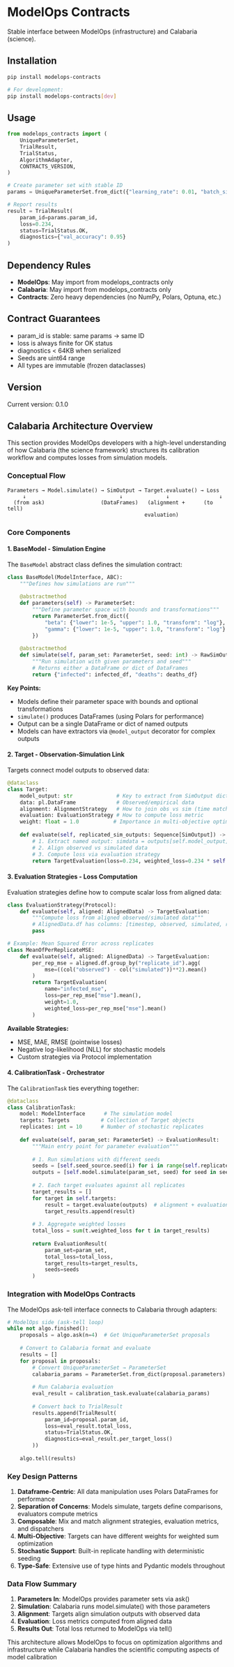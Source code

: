 # ModelOps Contracts

Stable interface between ModelOps (infrastructure) and Calabaria (science).

## Installation

```bash
pip install modelops-contracts

# For development:
pip install modelops-contracts[dev]
```

## Usage

```python
from modelops_contracts import (
    UniqueParameterSet,
    TrialResult,
    TrialStatus,
    AlgorithmAdapter,
    CONTRACTS_VERSION,
)

# Create parameter set with stable ID
params = UniqueParameterSet.from_dict({"learning_rate": 0.01, "batch_size": 32})

# Report results  
result = TrialResult(
    param_id=params.param_id,
    loss=0.234,
    status=TrialStatus.OK,
    diagnostics={"val_accuracy": 0.95}
)
```

## Dependency Rules

- **ModelOps**: May import from modelops_contracts only
- **Calabaria**: May import from modelops_contracts only  
- **Contracts**: Zero heavy dependencies (no NumPy, Polars, Optuna, etc.)

## Contract Guarantees

- param_id is stable: same params → same ID
- loss is always finite for OK status
- diagnostics < 64KB when serialized
- Seeds are uint64 range
- All types are immutable (frozen dataclasses)

## Version

Current version: 0.1.0

## Calabaria Architecture Overview

This section provides ModelOps developers with a high-level understanding of how Calabaria (the science framework) structures its calibration workflow and computes losses from simulation models.

### Conceptual Flow

```
Parameters → Model.simulate() → SimOutput → Target.evaluate() → Loss
     ↓                              ↓              ↓                ↓
  (from ask)                  (DataFrames)   (alignment +      (to tell)
                                            evaluation)
```

### Core Components

#### 1. **BaseModel** - Simulation Engine

The `BaseModel` abstract class defines the simulation contract:

```python
class BaseModel(ModelInterface, ABC):
    """Defines how simulations are run"""
    
    @abstractmethod
    def parameters(self) -> ParameterSet:
        """Define parameter space with bounds and transformations"""
        return ParameterSet.from_dict({
            "beta": {"lower": 1e-5, "upper": 1.0, "transform": "log"},
            "gamma": {"lower": 1e-5, "upper": 1.0, "transform": "log"}
        })
        
    @abstractmethod  
    def simulate(self, param_set: ParameterSet, seed: int) -> RawSimOutput:
        """Run simulation with given parameters and seed"""
        # Returns either a DataFrame or dict of DataFrames
        return {"infected": infected_df, "deaths": deaths_df}
```

**Key Points:**
- Models define their parameter space with bounds and optional transformations
- `simulate()` produces DataFrames (using Polars for performance)
- Output can be a single DataFrame or dict of named outputs
- Models can have extractors via `@model_output` decorator for complex outputs

#### 2. **Target** - Observation-Simulation Link

Targets connect model outputs to observed data:

```python
@dataclass
class Target:
    model_output: str              # Key to extract from SimOutput dict
    data: pl.DataFrame             # Observed/empirical data
    alignment: AlignmentStrategy   # How to join obs vs sim (time matching)
    evaluation: EvaluationStrategy # How to compute loss metric
    weight: float = 1.0           # Importance in multi-objective optimization
    
    def evaluate(self, replicated_sim_outputs: Sequence[SimOutput]) -> TargetEvaluation:
        # 1. Extract named output: simdata = outputs[self.model_output]
        # 2. Align observed vs simulated data
        # 3. Compute loss via evaluation strategy
        return TargetEvaluation(loss=0.234, weighted_loss=0.234 * self.weight)
```

#### 3. **Evaluation Strategies** - Loss Computation

Evaluation strategies define how to compute scalar loss from aligned data:

```python
class EvaluationStrategy(Protocol):
    def evaluate(self, aligned: AlignedData) -> TargetEvaluation:
        """Compute loss from aligned observed/simulated data"""
        # AlignedData.df has columns: [timestep, observed, simulated, replicate_id]
        pass

# Example: Mean Squared Error across replicates
class MeanOfPerReplicateMSE:
    def evaluate(self, aligned: AlignedData) -> TargetEvaluation:
        per_rep_mse = aligned.df.group_by("replicate_id").agg(
            mse=((col("observed") - col("simulated"))**2).mean()
        )
        return TargetEvaluation(
            name="infected_mse",
            loss=per_rep_mse["mse"].mean(),
            weight=1.0,
            weighted_loss=per_rep_mse["mse"].mean()
        )
```

**Available Strategies:**
- MSE, MAE, RMSE (pointwise losses)
- Negative log-likelihood (NLL) for stochastic models
- Custom strategies via Protocol implementation

#### 4. **CalibrationTask** - Orchestrator

The `CalibrationTask` ties everything together:

```python
@dataclass
class CalibrationTask:
    model: ModelInterface      # The simulation model
    targets: Targets          # Collection of Target objects
    replicates: int = 10      # Number of stochastic replicates
    
    def evaluate(self, param_set: ParameterSet) -> EvaluationResult:
        """Main entry point for parameter evaluation"""
        
        # 1. Run simulations with different seeds
        seeds = [self.seed_source.seed(i) for i in range(self.replicates)]
        outputs = [self.model.simulate(param_set, seed) for seed in seeds]
        
        # 2. Each target evaluates against all replicates
        target_results = []
        for target in self.targets:
            result = target.evaluate(outputs)  # alignment + evaluation
            target_results.append(result)
            
        # 3. Aggregate weighted losses
        total_loss = sum(t.weighted_loss for t in target_results)
        
        return EvaluationResult(
            param_set=param_set,
            total_loss=total_loss,
            target_results=target_results,
            seeds=seeds
        )
```

### Integration with ModelOps Contracts

The ModelOps ask-tell interface connects to Calabaria through adapters:

```python
# ModelOps side (ask-tell loop)
while not algo.finished():
    proposals = algo.ask(n=4)  # Get UniqueParameterSet proposals
    
    # Convert to Calabaria format and evaluate
    results = []
    for proposal in proposals:
        # Convert UniqueParameterSet → ParameterSet
        calabaria_params = ParameterSet.from_dict(proposal.parameters)
        
        # Run Calabaria evaluation
        eval_result = calibration_task.evaluate(calabaria_params)
        
        # Convert back to TrialResult
        results.append(TrialResult(
            param_id=proposal.param_id,
            loss=eval_result.total_loss,
            status=TrialStatus.OK,
            diagnostics=eval_result.per_target_loss()
        ))
    
    algo.tell(results)
```

### Key Design Patterns

1. **Dataframe-Centric**: All data manipulation uses Polars DataFrames for performance
2. **Separation of Concerns**: Models simulate, targets define comparisons, evaluators compute metrics
3. **Composable**: Mix and match alignment strategies, evaluation metrics, and dispatchers
4. **Multi-Objective**: Targets can have different weights for weighted sum optimization
5. **Stochastic Support**: Built-in replicate handling with deterministic seeding
6. **Type-Safe**: Extensive use of type hints and Pydantic models throughout

### Data Flow Summary

1. **Parameters In**: ModelOps provides parameter sets via ask()
2. **Simulation**: Calabaria runs model.simulate() with those parameters
3. **Alignment**: Targets align simulation outputs with observed data
4. **Evaluation**: Loss metrics computed from aligned data
5. **Results Out**: Total loss returned to ModelOps via tell()

This architecture allows ModelOps to focus on optimization algorithms and infrastructure while Calabaria handles the scientific computing aspects of model calibration

